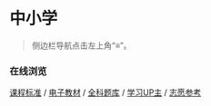 # 中小学

> 侧边栏导航点击左上角“≡”。

### 在线浏览

[课程标准](/kcbz.md) / [电子教材](/dzjc.md) / [全科题库](/qktk.md) / [学习UP主](/bili.md) / [志愿参考](/zyck.md)